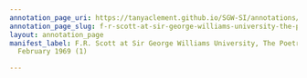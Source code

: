 ```yaml
---
annotation_page_uri: https://tanyaclement.github.io/SGW-SI/annotations/f-r-scott-at-sir-george-williams-university-the-poetry-series-22-february-1969-1--canvas-1-toc.json
annotation_page_slug: f-r-scott-at-sir-george-williams-university-the-poetry-series-22-february-1969-1--canvas-1-toc
layout: annotation_page
manifest_label: F.R. Scott at Sir George Williams University, The Poetry Series, 22
  February 1969 (1)

---
```

